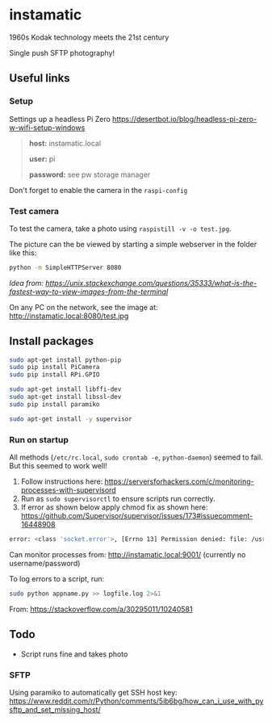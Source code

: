 # instamatic
1960s Kodak technology meets the 21st century

Single push SFTP photography!



## Useful links ##

### Setup

Settings up a headless Pi Zero
https://desertbot.io/blog/headless-pi-zero-w-wifi-setup-windows

> **host:** instamatic.local
>
> **user:** pi
>
> **password:** see pw storage manager

Don't forget to enable the camera in the `raspi-config`

### Test camera

To test the camera, take a photo using `raspistill -v -o test.jpg`.

The picture can the be viewed by starting a simple webserver in the folder like this:

```bash
python -m SimpleHTTPServer 8080
```
*Idea from: https://unix.stackexchange.com/questions/35333/what-is-the-fastest-way-to-view-images-from-the-terminal*

On any PC on the network, see the image at: http://instamatic.local:8080/test.jpg

## Install packages

```bash
sudo apt-get install python-pip
sudo pip install PiCamera
sudo pip install RPi.GPIO

sudo apt-get install libffi-dev
sudo apt-get install libssl-dev
sudo pip install paramiko

sudo apt-get install -y supervisor

```

### Run on startup

All methods (`/etc/rc.local`, `sudo crontab -e`, `python-daemon`) seemed to fail. But this seemed to work well!

1. Follow instructions here: https://serversforhackers.com/c/monitoring-processes-with-supervisord
2. Run as `sudo supervisorctl` to ensure scripts run correctly.
3. If error as shown below apply chmod fix as shown here: https://github.com/Supervisor/supervisor/issues/173#issuecomment-16448908

```bash
error: <class 'socket.error'>, [Errno 13] Permission denied: file: /usr/lib/python2.7/socket.py line: 228
```

Can monitor processes from: http://instamatic.local:9001/ (currently no username/password)

To log errors to a script, run:
```bash
sudo python appname.py >> logfile.log 2>&1
```
From: https://stackoverflow.com/a/30295011/10240581

## Todo

+ Script runs fine and takes photo




### SFTP 

Using paramiko to automatically get SSH host key:
https://www.reddit.com/r/Python/comments/5ib6bg/how_can_i_use_with_pysftp_and_set_missing_host/
